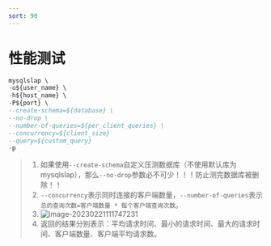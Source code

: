 ```yaml
---
sort: 90
---
```

# 性能测试

```sql
mysqlslap \
-u${user_name} \
-h${host_name} \
-P${port} \
--create-schema=${database} \
--no-drop \
--number-of-queries=${per_client_queries} \
--concurrency=${client_size}
--query=${custom_query}
-p
```

> 1. 如果使用`--create-schema`自定义压测数据库（不使用默认库为mysqlslap），那么`--no-drop`参数必不可少！！！防止测完数据库被删除！！
> 2. `--concurrency`表示同时连接的客户端数量，`--number-of-queries`表示`总的查询次数=客户端数量 * 每个客户端查询次数`。
> 3. ![image-20230221111747231](https://image.leejay.top/typora/image-20230221111747231.png)
> 4. 返回的结果分别表示：平均请求时间、最小的请求时间、最大的请求时间、客户端数量、客户端平均请求数。
